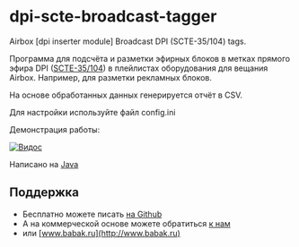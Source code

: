 # dpi-scte-broadcast-tagger
Airbox [dpi inserter module] Broadcast DPI (SCTE-35/104) tags.
 
Программа для подсчёта и разметки эфирных блоков в метках прямого эфира DPI ([SCTE-35/104](https://en.wikipedia.org/wiki/SCTE-35)) в плейлистах оборудования для вещания Airbox. Например, для разметки рекламных блоков.

На основе обработанных данных генерируется отчёт в CSV.
 
Для настройки используйте файл config.ini
 
Демонстрация работы:

[![Видос](https://img.youtube.com/vi/ROd0PoMJpEo/0.jpg)](https://www.youtube.com/watch?v=ROd0PoMJpEo)
 
Написано на [Java](https://www.oracle.com/technetwork/java/javase/downloads/index.html)

## Поддержка
* Бесплатно можете писать [на Github](https://github.com/bridgemedia/dpi-scte-broadcast-tagger/issues)
* А на коммерческой основе можете обратиться [к нам](https://bridgemedia.ru/about/contacts/)
* или [www.babak.ru](http://www.babak.ru)
